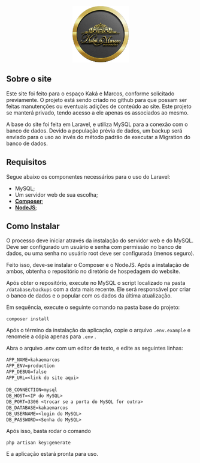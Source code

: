 <p align="center"><img src="public/assets/images/logo.png" width="150" alt="Logo"></p>

## Sobre o site

Este site foi feito para o espaço Kaká e Marcos, conforme solicitado previamente. O projeto está sendo criado no github para que possam ser feitas manutenções ou eventuais adições de conteúdo ao site. Este projeto se manterá privado, tendo acesso a ele apenas os associados ao mesmo.

A base do site foi feita em Laravel, e utiliza MySQL para a conexão com o banco de dados. Devido a população prévia de dados, um backup será enviado para o uso ao invés do método padrão de executar a Migration do banco de dados.


## Requisitos

Segue abaixo os componentes necessários para o uso do Laravel:

- MySQL;
- Um servidor web de sua escolha;
- **[Composer](https://getcomposer.org/)**;
- **[NodeJS](https://nodejs.org/en/download)**;

## Como Instalar

O processo deve iniciar através da instalação do servidor web e do MySQL. Deve ser configurado um usuário e senha com permissão no banco de dados, ou uma senha no usuário root deve ser configurada (menos seguro).

Feito isso, deve-se instalar o Composer e o NodeJS. Após a instalação de ambos, obtenha o repositório no diretório de hospedagem do website.

Após obter o repositório, execute no MySQL o script localizado na pasta ```/database/backups``` com a data mais recente. Ele será responsável por criar o banco de dados e o popular com os dados da última atualização.

Em sequência, execute o seguinte comando na pasta base do projeto:

```shell
composer install
```

Após o término da instalação da aplicação, copie o arquivo ```.env.example``` e renomeie a cópia apenas para ```.env```
.

Abra o arquivo .env com um editor de texto, e edite as seguintes linhas:

```dotenv
APP_NAME=kakaemarcos
APP_ENV=production
APP_DEBUG=false
APP_URL=<link do site aqui>

DB_CONNECTION=mysql
DB_HOST=<IP do MySQL>
DB_PORT=3306 <trocar se a porta do MySQL for outra>
DB_DATABASE=kakaemarcos
DB_USERNAME=<login do MySQL>
DB_PASSWORD=<Senha do MySQL>
```

Após isso, basta rodar o comando 
```shell
php artisan key:generate
```

E a aplicação estará pronta para uso.

